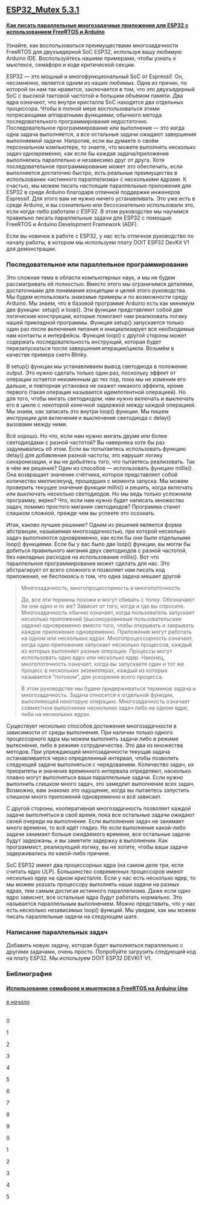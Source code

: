 ## [ESP32_Mutex 5.3.1]() 

#### [Как писать параллельные многозадачные приложения для ESP32 с использованием FreeRTOS и Arduino](https://www.circuitstate.com/tutorials/how-to-write-parallel-multitasking-applications-for-esp32-using-freertos-arduino/)

Узнайте, как воспользоваться преимуществами многозадачности FreeRTOS для двухъядерной SoC ESP32, используя вашу любимую Arduino IDE. Воспользуйтесь нашими примерами, чтобы узнать о мьютексе, семафоре и коде критической секции.

ESP32 — это мощный и многофункциональный SoC от Espressif. Он, несомненно, является одним из наших любимых. Одна из причин, по которой он нам так нравится, заключается в том, что это двухъядерный SoC с высокой тактовой частотой и большим объёмом памяти. Два ядра означают, что внутри кристалла SoC находятся два отдельных процессора. Чтобы в полной мере воспользоваться этими потрясающими аппаратными функциями, обычного метода последовательного программирования недостаточно. Последовательное программирование или выполнение — это когда одна задача выполняется, а все остальные задачи ожидают завершения выполняемой задачи. Напротив, если вы думаете о своём персональном компьютере, то знаете, что можете выполнять несколько задач одновременно, как если бы каждая задача/приложение выполнялись параллельно и независимо друг от друга. Хотя последовательное программирование может это обеспечить, если выполняется достаточно быстро, есть реальные преимущества в использовании «истинного параллелизма» с несколькими ядрами. К счастью, мы можем писать настоящие параллельные приложения для ESP32 в среде Arduino благодаря отличной поддержке инженеров Espressif. Для этого вам не нужно ничего устанавливать. Это уже есть в среде Arduino, и вы сознательно или бессознательно использовали это, если когда-либо работали с ESP32. В этом руководстве мы научимся правильно писать параллельные задачи для ESP32 с помощью FreeRTOS и Arduino Development Framework (ADF).

Если вы новичок в работе с ESP32, у нас есть отличное руководство по началу работы, в котором мы используем плату DOIT ESP32 DevKit V1 для демонстрации.

### Последовательное или параллельное программирование

Это сложная тема в области компьютерных наук, и мы не будем рассматривать её полностью. Вместо этого мы ограничимся деталями, достаточными для понимания концепции и целей этого руководства. Мы будем использовать знакомые примеры и по возможности среду Arduino. Мы знаем, что в базовой программе Arduino есть как минимум две функции: setup() и loop(). Эти функции представляют собой две логические конструкции, которые помогают нам реализовать логику нашей прикладной программы. Функция setup() запускается только один раз после включения питания и инициализирует все необходимые нам контакты и интерфейсы. Функция loop() с другой стороны может содержать последовательность инструкций, которая будет перезапускаться после завершения итерации/цикла. Возьмём в качестве примера скетч Blinky.

В setup() функции мы устанавливаем вывод светодиода в положение output. Это нужно сделать только один раз, поскольку эффект от операции остается неизменным до тех пор, пока мы не изменим его дальше, и повторная установка не окажет никакого эффекта, кроме первого (такая операция называется идемпотентной операцией). Но для того, чтобы мигать светодиодом, нам нужно включать и выключать его в цикле с некоторой конечной задержкой между каждой операцией. Мы знаем, как записать это внутри loop() функции. Мы пишем инструкции для включения и выключения светодиода с delay() вызовами между ними.

Всё хорошо. Но что, если нам нужно мигать двумя или более светодиодами с разной частотой? Вы наверняка хотя бы раз задумывались об этом. Если вы попытаетесь использовать функцию delay() для добавления разной частоты, это нарушит логику синхронизации, и вы не добьётесь того, что пытаетесь реализовать. Так в чём же решение? Один из способов — использовать функцию millis() . Она возвращает значение счётчика, которое представляет собой количество миллисекунд, прошедших с момента запуска. Мы можем проверить текущее значение функции millis() и решить, когда включать или выключать несколько светодиодов. Но мы ведь только усложнили программу, верно? Что, если нам нужно будет написать множество задач, помимо простого мигания светодиодов? Программа станет слишком сложной, прежде чем вы успеете это осознать.

Итак, каково лучшее решение? Одним из решений является форма абстракции, называемая многозадачностью, при которой несколько задач выполняются одновременно, как если бы они были отдельными loop() функциями. Если бы у вас было две loop() функции, вы могли бы добиться правильного мигания двух светодиодов с разной частотой, без накладных расходов на использование millis(). Вот что параллельное программирование может сделать для нас. Это абстрагирует от всего сложного и позволяет нам писать код приложения, не беспокоясь о том, что одна задача мешает другой

> Многозадачность, многопроцессорность и многопоточность
> 
> Да, все эти термины похожи и могут сбивать с толку. Обозначают ли они одно и то же? Зависит от того, когда и где вы спросите. Многозадачность обычно означает, когда пользователь запускает несколько приложений (высокоуровневые пользовательские задачи) одновременно вместо того, чтобы открывать и закрывать каждое приложение одновременно. Приложения могут работать на одном или нескольких ядрах. Многопроцессорность означает, когда одно приложение запускает несколько процессов, каждый из которых выполняет разные операции. Процессы могут использовать одно ядро или несколько ядер. Наконец, многопоточность означает, когда вы запускаете один и тот же процесс в нескольких экземплярах, каждый из которых называется “потоком”, для ускорения всего процесса.
> 
> В этом руководстве мы будем придерживаться терминов задача и многозадачность. Задача относится к отдельной функции, выполняющей некоторую операцию. Многозадачность означает совместное выполнение нескольких задач либо на одном ядре, либо на нескольких ядрах.
> 

Существует несколько способов достижения многозадачности в зависимости от среды выполнения. При наличии только одного процессорного ядра мы можем выполнять задачи либо в режиме вытеснения, либо в режиме сотрудничества. Это два из множества методов. При упреждающей многозадачности текущая задача останавливается через определенный интервал, чтобы позволить следующей задаче выполняться с чередованием. Количество задач, их приоритеты и значение временного интервала определяют, насколько плавно могут выполняться ваши параллельные задачи. Если нужно выполнить слишком много задач, это замедлит выполнение всех задач. Возможно, вам знакомо это ощущение, когда вы пытаетесь запустить слишком много приложений одновременно и всё зависает.

С другой стороны, кооперативная многозадачность позволяет каждой задаче выполняться в своё время, пока все остальные задачи ожидают своей очереди на выполнение. Если выполнение задач не занимает много времени, то всё идёт гладко. Но если выполнение какой-либо задачи занимает больше ожидаемого времени, все остальные задачи будут задержаны, и вы заметите задержку в выполнении. Как программист, реализующий логику, вы не хотите, чтобы ваши задачи задерживались по какой-либо причине.

SoC ESP32 имеет два процессорных ядра (на самом деле три, если считать ядро ULP). Большинство современных процессоров имеют несколько ядер на одном кристалле. Если у нас есть несколько ядер, то мы можем указать процессору выполнять наши задачи на разных ядрах, тем самым достигая истинного параллелизма. Даже если одно ядро зависнет, все остальные ядра будут работать нормально. Это называется параллельным выполнением. Можно представить, что у нас есть несколько независимых loop() функций. Мы увидим, как мы можем писать параллельные задачи на следующем шаге.

### Написание параллельных задач

Добавить новую задачу, которая будет выполняться параллельно с другими задачами, очень просто. Попробуйте загрузить следующий код на плату ESP32. Мы используем DOIT ESP32 DEVKIT V1.

### Библиография

#### [Использование семафоров и мьютексов в FreeRTOS на Arduino Uno](https://microkontroller.ru/arduino-projects/ispolzovanie-semaforov-i-myuteksov-v-freertos-na-arduino-uno/)

###### [в начало](#kvizzy)

0

1

2

3

4

5

6

7

8

9

0

1

2

3

4

5




